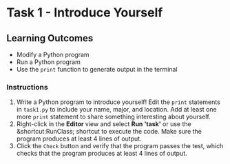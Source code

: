 # Task 1 - Introduce Yourself

## Learning Outcomes

- Modify a Python program
- Run a Python program
- Use the `print` function to generate output in the terminal

### Instructions

1. Write a Python program to introduce yourself! Edit the  `print` statements in `task1.py` to include your name, major, and location. Add at least one more `print` statement to share something interesting about yourself.
2. Right-click in the **Editor** view and select **Run 'task'** or use the  &shortcut:RunClass; shortcut to execute the code. Make sure the program produces at least 4 lines of output.
3. Click the `Check` button and verify that the program passes the test, which checks that the program produces at least 4 lines of output.

